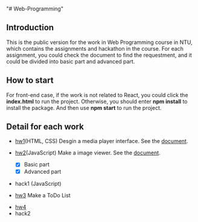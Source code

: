 "# Web-Programming"

## Introduction

This is the public version for the work in Web Programming course in NTU, which contains the assignments and hackathon in the course. For each assignment, you could check the document to find the requestment, and it could be divided into basic part and advanced part.

## How to start

For front-end case, if the work is not related to React, you could click the **index.html** to run the project. Otherwise, you should enter **npm install** to install the package. And then use **npm start** to run the project.

## Detail for each work

- [hw1](./hw1)(HTML, CSS)
  Desgin a media player interface. See the [document](./hw1.pdf).
- [hw2](./hw2)(JavaScript)
  Make a image viewer. See the [document](./hw1.pdf).

  - [x] Basic part
  - [x] Advanced part

- hack1 (JavaScript)
- [hw3](./hw3)
  Make a ToDo List

* [hw4](./hw4)
* hack2
